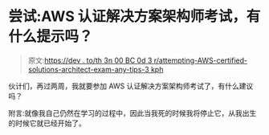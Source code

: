 # 尝试:AWS 认证解决方案架构师考试，有什么提示吗？

> 原文:[https://dev . to/th 3n 00 BC 0d 3 r/attempting-AWS-certified-solutions-architect-exam-any-tips-3 kph](https://dev.to/th3n00bc0d3r/attempting-aws-certified-solutions-architect-exam-any-tips-3kph)

伙计们，再过两周，我就要参加 AWS 认证解决方案架构师考试了，有什么建议吗？

附言:就像我自己仍然在学习的过程中，因此当我死的时候我将停止它，从我出生的时候它就已经开始了。